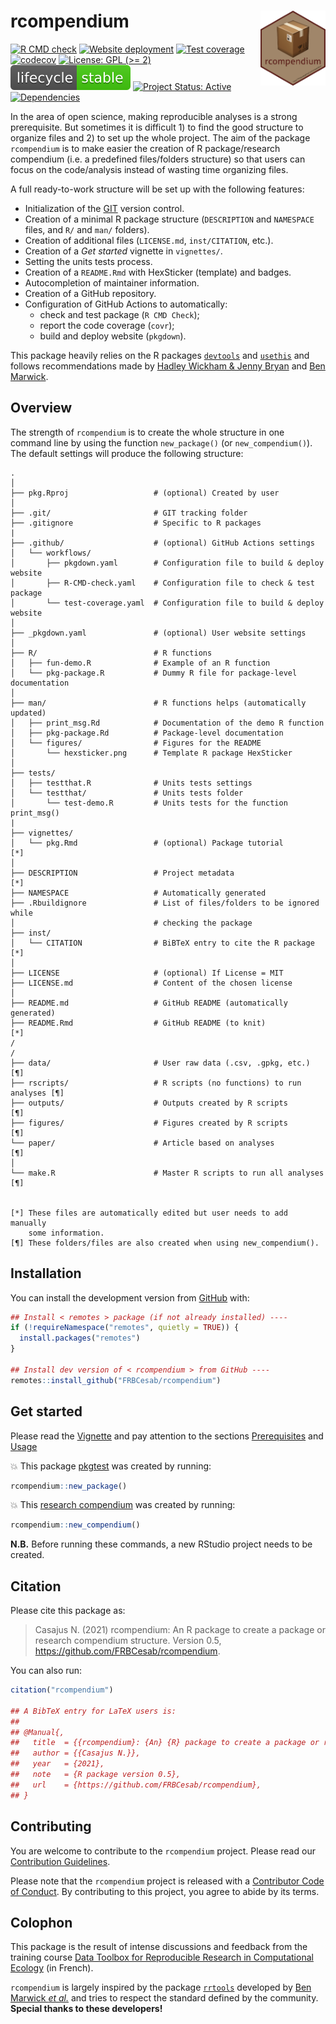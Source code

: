 
# rcompendium <img src="man/figures/hexsticker.png" height="120" align="right"/>

<!-- badges: start -->

[![R CMD
check](https://github.com/FRBCesab/rcompendium/actions/workflows/R-CMD-check.yaml/badge.svg)](https://github.com/FRBCesab/rcompendium/actions/workflows/R-CMD-check.yaml)
[![Website
deployment](https://github.com/FRBCesab/rcompendium/actions/workflows/pkgdown.yaml/badge.svg)](https://github.com/FRBCesab/rcompendium/actions/workflows/pkgdown.yaml)
[![Test
coverage](https://github.com/FRBCesab/rcompendium/actions/workflows/test-coverage.yaml/badge.svg)](https://github.com/FRBCesab/rcompendium/actions/workflows/test-coverage.yaml)
[![codecov](https://codecov.io/gh/FRBCesab/rcompendium/branch/main/graph/badge.svg)](https://app.codecov.io/gh/FRBCesab/rcompendium)
[![License: GPL (&gt;=
2)](https://img.shields.io/badge/License-GPL%20%28%3E%3D%202%29-blue.svg)](https://choosealicense.com/licenses/gpl-2.0/)
[![LifeCycle](man/figures/lifecycle/lifecycle-stable.svg)](https://lifecycle.r-lib.org/articles/stages.html#stable)
[![Project Status:
Active](https://www.repostatus.org/badges/latest/active.svg)](https://www.repostatus.org/#active)
[![Dependencies](https://img.shields.io/badge/dependencies-12/76-red?style=flat)](#)
<!-- badges: end -->

In the area of open science, making reproducible analyses is a strong
prerequisite. But sometimes it is difficult 1) to find the good
structure to organize files and 2) to set up the whole project. The aim
of the package `rcompendium` is to make easier the creation of R
package/research compendium (i.e. a predefined files/folders structure)
so that users can focus on the code/analysis instead of wasting time
organizing files.

A full ready-to-work structure will be set up with the following
features:

-   Initialization of the [GIT](https://git-scm.com/) version control.
-   Creation of a minimal R package structure (`DESCRIPTION` and
    `NAMESPACE` files, and `R/` and `man/` folders).
-   Creation of additional files (`LICENSE.md`, `inst/CITATION`, etc.).
-   Creation of a *Get started* vignette in `vignettes/`.
-   Setting the units tests process.
-   Creation of a `README.Rmd` with HexSticker (template) and badges.
-   Autocompletion of maintainer information.
-   Creation of a GitHub repository.
-   Configuration of GitHub Actions to automatically:
    -   check and test package (`R CMD Check`);
    -   report the code coverage (`covr`);
    -   build and deploy website (`pkgdown`).

This package heavily relies on the R packages
[`devtools`](https://devtools.r-lib.org) and
[`usethis`](https://usethis.r-lib.org) and follows recommendations made
by [Hadley Wickham & Jenny Bryan](https://r-pkgs.org) and [Ben
Marwick](https://peerj.com/preprints/3192/).

## Overview

The strength of `rcompendium` is to create the whole structure in one
command line by using the function `new_package()` (or
`new_compendium()`). The default settings will produce the following
structure:

    .
    │
    ├── pkg.Rproj                   # (optional) Created by user 
    │
    ├── .git/                       # GIT tracking folder
    ├── .gitignore                  # Specific to R packages
    |
    ├── .github/                    # (optional) GitHub Actions settings
    │   └── workflows/
    │       ├── pkgdown.yaml        # Configuration file to build & deploy website
    │       ├── R-CMD-check.yaml    # Configuration file to check & test package
    │       └── test-coverage.yaml  # Configuration file to build & deploy website
    │
    ├── _pkgdown.yaml               # (optional) User website settings
    │
    ├── R/                          # R functions
    │   ├── fun-demo.R              # Example of an R function
    │   └── pkg-package.R           # Dummy R file for package-level documentation
    │
    ├── man/                        # R functions helps (automatically updated)
    │   ├── print_msg.Rd            # Documentation of the demo R function
    │   ├── pkg-package.Rd          # Package-level documentation
    │   └── figures/                # Figures for the README 
    │       └── hexsticker.png      # Template R package HexSticker
    │
    ├── tests/
    │   ├── testthat.R              # Units tests settings
    │   └── testthat/               # Units tests folder
    │       └── test-demo.R         # Units tests for the function print_msg()
    |
    ├── vignettes/
    │   └── pkg.Rmd                 # (optional) Package tutorial              [*]
    │
    ├── DESCRIPTION                 # Project metadata                         [*]
    ├── NAMESPACE                   # Automatically generated
    ├── .Rbuildignore               # List of files/folders to be ignored while 
    │                               # checking the package
    ├── inst/
    │   └── CITATION                # BiBTeX entry to cite the R package       [*]
    │
    ├── LICENSE                     # (optional) If License = MIT
    ├── LICENSE.md                  # Content of the chosen license
    │
    ├── README.md                   # GitHub README (automatically generated)
    ├── README.Rmd                  # GitHub README (to knit)                  [*]
    /
    /
    ├── data/                       # User raw data (.csv, .gpkg, etc.)        [¶]
    ├── rscripts/                   # R scripts (no functions) to run analyses [¶]
    ├── outputs/                    # Outputs created by R scripts             [¶]
    ├── figures/                    # Figures created by R scripts             [¶]
    └── paper/                      # Article based on analyses                [¶]
    │
    └── make.R                      # Master R scripts to run all analyses     [¶]


    [*] These files are automatically edited but user needs to add manually 
        some information.
    [¶] These folders/files are also created when using new_compendium().

## Installation

You can install the development version from
[GitHub](https://github.com/) with:

``` r
## Install < remotes > package (if not already installed) ----
if (!requireNamespace("remotes", quietly = TRUE)) {
  install.packages("remotes")
}

## Install dev version of < rcompendium > from GitHub ----
remotes::install_github("FRBCesab/rcompendium")
```

## Get started

Please read the
[Vignette](https://frbcesab.github.io/rcompendium/articles/rcompendium.html)
and pay attention to the sections
[Prerequisites](https://frbcesab.github.io/rcompendium/articles/rcompendium.html#prerequisites)
and
[Usage](https://frbcesab.github.io/rcompendium/articles/rcompendium.html#usage)

:boom: This package [pkgtest](https://github.com/ahasverus/pkgtest) was
created by running:

``` r
rcompendium::new_package()
```

:boom: This [research compendium](https://github.com/ahasverus/comptest)
was created by running:

``` r
rcompendium::new_compendium()
```

**N.B.** Before running these commands, a new RStudio project needs to
be created.

## Citation

Please cite this package as:

> Casajus N. (2021) rcompendium: An R package to create a package or
> research compendium structure. Version 0.5,
> <https://github.com/FRBCesab/rcompendium>.

You can also run:

``` r
citation("rcompendium")

## A BibTeX entry for LaTeX users is:
## 
## @Manual{,
##   title  = {{rcompendium}: {An} {R} package to create a package or research compendium structure},
##   author = {{Casajus N.}},
##   year   = {2021},
##   note   = {R package version 0.5},
##   url    = {https://github.com/FRBCesab/rcompendium},
## }
```

## Contributing

You are welcome to contribute to the `rcompendium` project. Please read
our [Contribution
Guidelines](https://frbcesab.github.io/rcompendium/CONTRIBUTING.html).

Please note that the `rcompendium` project is released with a
[Contributor Code of
Conduct](https://frbcesab.github.io/rcompendium/CODE_OF_CONDUCT.html).
By contributing to this project, you agree to abide by its terms.

## Colophon

This package is the result of intense discussions and feedback from the
training course [Data Toolbox for Reproducible Research in Computational
Ecology](https://github.com/FRBCesab/datatoolbox) (in French).

`rcompendium` is largely inspired by the package
[`rrtools`](https://github.com/benmarwick/rrtools) developed by [Ben
Marwick *et al.*](https://github.com/benmarwick) and tries to respect
the standard defined by the community. **Special thanks to these
developers!**
